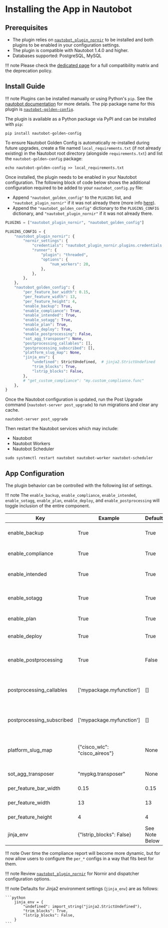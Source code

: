 # Installing the App in Nautobot

## Prerequisites

- The plugin relies on [`nautobot_plugin_nornir`](https://pypi.org/project/nautobot-plugin-nornir/) to be installed and both plugins to be enabled in your configuration settings.
- The plugin is compatible with Nautobot 1.4.0 and higher.
- Databases supported: PostgreSQL, MySQL

!!! note
    Please check the [dedicated page](compatibility_matrix.md) for a full compatibility matrix and the deprecation policy.

## Install Guide

!!! note
    Plugins can be installed manually or using Python's `pip`. See the [nautobot documentation](https://nautobot.readthedocs.io/en/latest/plugins/#install-the-package) for more details. The pip package name for this plugin is [`nautobot-golden-config`](https://pypi.org/project/nautobot-golden-config/).

The plugin is available as a Python package via PyPI and can be installed with `pip`:

```shell
pip install nautobot-golden-config
```

To ensure Nautobot Golden Config is automatically re-installed during future upgrades, create a file named `local_requirements.txt` (if not already existing) in the Nautobot root directory (alongside `requirements.txt`) and list the `nautobot-golden-config` package:

```shell
echo nautobot-golden-config >> local_requirements.txt
```

Once installed, the plugin needs to be enabled in your Nautobot configuration. The following block of code below shows the additional configuration required to be added to your `nautobot_config.py` file:

- Append `"nautobot_golden_config"` to the `PLUGINS` list, and `"nautobot_plugin_nornir"` if it was not already there (more info [here](https://docs.nautobot.com/projects/plugin-nornir/en/latest/)).
- Append the `"nautobot_golden_config"` dictionary to the `PLUGINS_CONFIG` dictionary, and `"nautobot_plugin_nornir"` if it was not already there.

```python
PLUGINS = ["nautobot_plugin_nornir", "nautobot_golden_config"]

PLUGINS_CONFIG = {
    "nautobot_plugin_nornir": {
        "nornir_settings": {
            "credentials": "nautobot_plugin_nornir.plugins.credentials.env_vars.CredentialsEnvVars",
            "runner": {
                "plugin": "threaded",
                "options": {
                    "num_workers": 20,
                },
            },
        },
    },
    "nautobot_golden_config": {
        "per_feature_bar_width": 0.15,
        "per_feature_width": 13,
        "per_feature_height": 4,
        "enable_backup": True,
        "enable_compliance": True,
        "enable_intended": True,
        "enable_sotagg": True,
        "enable_plan": True,
        "enable_deploy": True,
        "enable_postprocessing": False,
        "sot_agg_transposer": None,
        "postprocessing_callables": [],
        "postprocessing_subscribed": [],
        "platform_slug_map": None,
        "jinja_env": {
            "undefined": StrictUndefined,  # jinja2.StrictUndefined
            "trim_blocks": True,
            "lstrip_blocks": False,
        },
        # "get_custom_compliance": "my.custom_compliance.func"
    },
}
```

Once the Nautobot configuration is updated, run the Post Upgrade command (`nautobot-server post_upgrade`) to run migrations and clear any cache.

```shell
nautobot-server post_upgrade
```

Then restart the Nautobot services which may include:

- Nautobot
- Nautobot Workers
- Nautobot Scheduler

```shell
sudo systemctl restart nautobot nautobot-worker nautobot-scheduler
```

## App Configuration

The plugin behavior can be controlled with the following list of settings.

!!! note
    The `enable_backup`, `enable_compliance`, `enable_intended`, `enable_sotagg`, `enable_plan`, `enable_deploy`, and `enable_postprocessing` will toggle inclusion of the entire component.

| Key                       | Example                       | Default | Description                                                                                                                                                                |
| ------------------------- | ----------------------------- | ------- | -------------------------------------------------------------------------------------------------------------------------------------------------------------------------- |
| enable_backup             | True                          | True    | A boolean to represent whether or not to run backup configurations within the plugin.                                                                                      |
| enable_compliance         | True                          | True    | A boolean to represent whether or not to run the compliance process within the plugin.                                                                                     |
| enable_intended           | True                          | True    | A boolean to represent whether or not to generate intended configurations within the plugin.                                                                               |
| enable_sotagg             | True                          | True    | A boolean to represent whether or not to provide a GraphQL query per device to allow the intended configuration to provide data variables to the plugin.                   |
| enable_plan               | True                          | True    | A boolean to represent whether or not to run the config plan job.                                                                                                          |
| enable_deploy             | True                          | True    | A boolean to represent whether or not to run the be able to deploy configs to network devices.                                                                             |
| enable_postprocessing     | True                          | False    | A boolean to represent whether or not to generate intended configurations to push, with extra processing such as secrets rendering.                                       |
| postprocessing_callables  | ['mypackage.myfunction']      | []      | A list of function paths, in dotted format, that are appended to the available methods for post-processing the intended configuration, for instance, the `render_secrets`. |
| postprocessing_subscribed | ['mypackage.myfunction']      | []      | A list of function paths, that should exist as postprocessing_callables, that defines the order of application of during the post-processing process.                      |
| platform_slug_map         | {"cisco_wlc": "cisco_aireos"} | None    | A dictionary in which the key is the platform slug and the value is what netutils uses in any "network_os" parameter within `netutils.config.compliance.parser_map`.       |
| sot_agg_transposer        | "mypkg.transposer"            | None    | A string representation of a function that can post-process the graphQL data.                                                                                              |
| per_feature_bar_width     | 0.15                          | 0.15    | The width of the table bar within the overview report                                                                                                                      |
| per_feature_width         | 13                            | 13      | The width in inches that the overview table can be.                                                                                                                        |
| per_feature_height        | 4                             | 4       | The height in inches that the overview table can be.                                                                                                                       |
| jinja_env | {"lstrip_blocks": False} | See Note Below | A dictionary of Jinja2 Environment options compatible with Jinja2.SandboxEnvironment() |

!!! note
    Over time the compliance report will become more dynamic, but for now allow users to configure the `per_*` configs in a way that fits best for them.

!!! note
    Review [`nautobot_plugin_nornir`](https://docs.nautobot.com/projects/plugin-nornir/en/latest/user/app_feature_dispatcher/) for Nornir and dispatcher configuration options.

!!! note
    Defaults for Jinja2 environment settings (`jinja_env`) are as follows:

    ```python
        jinja_env = {
            "undefined": import_string("jinja2.StrictUndefined"),
            "trim_blocks": True,
            "lstrip_blocks": False,
        }
    ```

